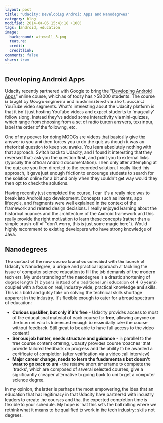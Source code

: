 ```yaml
---
layout: post
title: "Udacity: Developing Android Apps and Nanodegrees"
category: blog
modified: 2014-08-06 15:43:18 +1000
tags: [android, education]
image:
  background: witewall_3.png
  feature: 
  credit: 
  creditlink: 
comments: false
share: true
---
```


## Developing Android Apps
Udacity recently partnered with Google to bring the "[Developing Android Apps](https://www.udacity.com/course/ud853)" online course, which as of today has >58,000 students.
The course is taught by Google engineers and is administered via short, succinct YouTube video segments.
What's interesting about the Udacity platform is that it isn't just hosting YouTube videos and expect students to 'magically' follow along.
Instead they've added some interactivity via mini-quizzes, which range from choosing from a set of radio button answers, text input, label the order of the following, etc.

One of my peeves for doing MOOCs are videos that basically give the answer to you and then forces you to do the quiz as though it was an rhetorical question to keep you awake.
You learn absolutely nothing with that approach.
Switch back to Udacity, and I found it interesting that they reversed that: ask you the question **first**, and point you to external links (typically the official Android documentation).
Then only after attempting at the quiz are you then directed to the recorded solution.
I really liked this approach, it gave just enough friction to encourage students to search for the solution online for a bit and only when they couldn't get way would they then opt to check the solutions.

Having recently just completed the course, I can it's a really nice way to break into Android app development.
Concepts such as intents, app lifecycle, and fragments were well explained in the context of the framework and related design decisions.
I really enjoyed learning about the historical nuances and the architecture of the Android framework and this really provide the right motivation to learn these concepts (rather than a simple brush-off of "don't worry, this is just some magic here").
Would highly recommend to existing developers who have strong knowledge of Java.

## Nanodegrees
The context of the new course launches coincided with the launch of Udacity's Nanodegree, a unique and practical approach at tackling the issue of computer science education to fill the job demands of the modern tech era.
My understanding of the nanodegree is a drastic shortening of degree length (1-2 years instead of a traditional uni education of 4-6 years) coupled with a focus on real, industry-wide, practical knowledge and skills.
This is a bold and gutsy take on solving the technical skills shortage apparent in the industry.
It's flexible enough to cater for a broad spectrum of education:

* **Curious upskiller, but only if it's free** - Udacity provides access to most of the educational material of each course for **free**, allowing anyone on the internet who is interested enough to essentially take the course without feedback. Still great to be able to have full access to the video content!
* **Serious job hunter, needs structure and guidance** - in parallel to the free course content offering, Udacity provides course 'coaches' that provide tailored feedback on progress and the ability to be awarded a certificate of completion (after verification via a video call interview)
* **Major career change, needs to learn the fundamentals but doesn't want to go back to uni** - the relative short timeframe to complete the 'tracks', which are composed of several selected courses, give a significantly cheaper alternative to going back to uni to get a computer science degree.

In my opinion, the latter is perhaps the most empowering, the idea that an education that has legitimacy in that Udacity have partnered with industry leaders to create the courses and that the expected completion time is flexible to your schedule.
My hope is that this sets the ball rolling where we rethink what it means to be qualified to work in the tech industry: skills not degrees.
